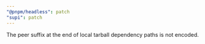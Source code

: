 ```yaml
---
"@pnpm/headless": patch
"supi": patch
---
```


The peer suffix at the end of local tarball dependency paths is not encoded.
